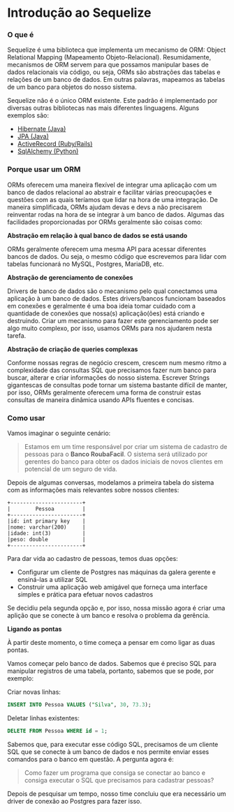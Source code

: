 # Introdução ao Sequelize

### O que é

Sequelize é uma biblioteca que implementa um mecanismo de ORM: Object Relational Mapping (Mapeamento Objeto-Relacional). Resumidamente,
mecanismos de ORM servem para que possamos manipular bases de dados relacionais via código, ou seja, ORMs são abstrações das tabelas e
relações de um banco de dados. Em outras palavras, mapeamos as tabelas de um banco para objetos do nosso sistema.

Sequelize não é o único ORM existente. Este padrão é implementado por diversas outras bibliotecas nas mais diferentes linguagens. Alguns
exemplos são:

- [Hibernate (Java)](http://hibernate.org/orm/)
- [JPA (Java)](http://www.oracle.com/technetwork/java/javaee/tech/persistence-jsp-140049.html)
- [ActiveRecord (Ruby/Rails)](http://guides.rubyonrails.org/active_record_basics.html)
- [SqlAlchemy (Python)](https://www.sqlalchemy.org/)

### Porque usar um ORM

ORMs oferecem uma maneira flexível de integrar uma aplicação com um banco de dados relacional ao abstrair e facilitar várias preocupações e
questões com as quais teríamos que lidar na hora de uma integração. De maneira simplificada, ORMs ajudam devas e devs a não precisarem
reinventar rodas na hora de se integrar à um banco de dados. Algumas das facilidades proporcionadas por ORMs geralmente são coisas como:

__Abstração em relação à qual banco de dados se está usando__

ORMs geralmente oferecem uma mesma API para acessar diferentes bancos de dados. Ou seja, o mesmo código que escrevemos para lidar com
tabelas funcionará no MySQL, Postgres, MariaDB, etc.

__Abstração de gerenciamento de conexões__

Drivers de banco de dados são o mecanismo pelo qual conectamos uma aplicação à um banco de dados. Estes drivers/bancos funcionam baseados em
conexões e geralmente é uma boa ideia tomar cuidado com a quantidade de conexões que nossa(s) aplicação(ões) está criando e destruindo.
Criar um mecanismo para fazer este gerenciamento pode ser algo muito complexo, por isso, usamos ORMs para nos ajudarem nesta tarefa.

__Abstração de criação de queries complexas__

Conforme nossas regras de negócio crescem, crescem num mesmo ritmo a complexidade das consultas SQL que precisamos fazer num banco para
buscar, alterar e criar informações do nosso sistema. Escrever Strings gigantescas de consultas pode tornar um sistema bastante difícil de
manter, por isso, ORMs geralmente oferecem uma forma de construir estas consultas de maneira dinâmica usando APIs fluentes e concisas.

### Como usar

Vamos imaginar o seguinte cenário:

> Estamos em um time responsável por criar um sistema de cadastro de pessoas para o __Banco RoubaFacil__. O sistema será utilizado por
> gerentes do banco para obter os dados iniciais de novos clientes em potencial de um seguro de vida.

Depois de algumas conversas, modelamos a primeira tabela do sistema com as informações mais relevantes sobre nossos clientes:

```
+-----------------------+
|        Pessoa         |
+-----------------------+
|id: int primary key    |
|nome: varchar(200)     |
|idade: int(3)          |
|peso: double           |
+-----------------------+
```

Para dar vida ao cadastro de pessoas, temos duas opções:

- Configurar um cliente de Postgres nas máquinas da galera gerente e ensiná-las a utilizar SQL
- Construir uma aplicação web amigável que forneça uma interface simples e prática para efetuar novos cadastros

Se decidiu pela segunda opção e, por isso, nossa missão agora é criar uma aplição que se conecte à um banco e resolva o problema da
gerência.

__Ligando as pontas__

À partir deste momento, o time começa a pensar em como ligar as duas pontas.

Vamos começar pelo banco de dados. Sabemos que é preciso SQL para manipular registros de uma tabela, portanto, sabemos que se pode, por
exemplo:

Criar novas linhas:

```sql
INSERT INTO Pessoa VALUES ("Silva", 30, 73.3);
```

Deletar linhas existentes:

```sql
DELETE FROM Pessoa WHERE id = 1;
```

Sabemos que, para executar esse código SQL, precisamos de um cliente SQL que se conecte à um banco de dados e nos permite enviar esses
comandos para o banco em questão. A pergunta agora é:

> Como fazer um programa que consiga se conectar ao banco e consiga executar o SQL que precisamos para cadastrar pessoas?

Depois de pesquisar um tempo, nosso time concluiu que era necessário um driver de conexão ao Postgres para fazer isso.

